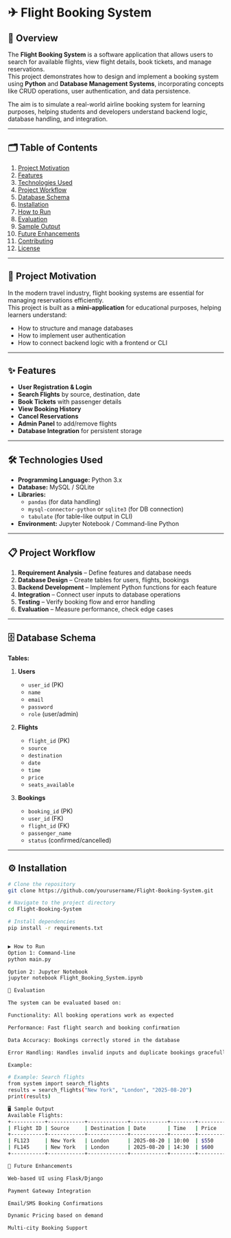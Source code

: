 # ✈ Flight Booking System

## 📌 Overview
The **Flight Booking System** is a software application that allows users to search for available flights, view flight details, book tickets, and manage reservations.  
This project demonstrates how to design and implement a booking system using **Python** and **Database Management Systems**, incorporating concepts like CRUD operations, user authentication, and data persistence.

The aim is to simulate a real-world airline booking system for learning purposes, helping students and developers understand backend logic, database handling, and integration.

---

## 🗂 Table of Contents
1. [Project Motivation](#-project-motivation)
2. [Features](#-features)
3. [Technologies Used](#-technologies-used)
4. [Project Workflow](#-project-workflow)
5. [Database Schema](#-database-schema)
6. [Installation](#-installation)
7. [How to Run](#-how-to-run)
8. [Evaluation](#-evaluation)
9. [Sample Output](#-sample-output)
10. [Future Enhancements](#-future-enhancements)
11. [Contributing](#-contributing)
12. [License](#-license)

---

## 🎯 Project Motivation
In the modern travel industry, flight booking systems are essential for managing reservations efficiently.  
This project is built as a **mini-application** for educational purposes, helping learners understand:
- How to structure and manage databases
- How to implement user authentication
- How to connect backend logic with a frontend or CLI

---

## ✨ Features
- **User Registration & Login**
- **Search Flights** by source, destination, date
- **Book Tickets** with passenger details
- **View Booking History**
- **Cancel Reservations**
- **Admin Panel** to add/remove flights
- **Database Integration** for persistent storage

---

## 🛠 Technologies Used
- **Programming Language:** Python 3.x  
- **Database:** MySQL / SQLite  
- **Libraries:**  
  - `pandas` (for data handling)  
  - `mysql-connector-python` or `sqlite3` (for DB connection)  
  - `tabulate` (for table-like output in CLI)  
- **Environment:** Jupyter Notebook / Command-line Python

---

## 📋 Project Workflow
1. **Requirement Analysis** – Define features and database needs  
2. **Database Design** – Create tables for users, flights, bookings  
3. **Backend Development** – Implement Python functions for each feature  
4. **Integration** – Connect user inputs to database operations  
5. **Testing** – Verify booking flow and error handling  
6. **Evaluation** – Measure performance, check edge cases

---

## 🗄 Database Schema
**Tables:**
1. **Users**  
   - `user_id` (PK)  
   - `name`  
   - `email`  
   - `password`  
   - `role` (user/admin)

2. **Flights**  
   - `flight_id` (PK)  
   - `source`  
   - `destination`  
   - `date`  
   - `time`  
   - `price`  
   - `seats_available`

3. **Bookings**  
   - `booking_id` (PK)  
   - `user_id` (FK)  
   - `flight_id` (FK)  
   - `passenger_name`  
   - `status` (confirmed/cancelled)

---

## ⚙ Installation
```bash
# Clone the repository
git clone https://github.com/yourusername/Flight-Booking-System.git

# Navigate to the project directory
cd Flight-Booking-System

# Install dependencies
pip install -r requirements.txt


▶ How to Run
Option 1: Command-line
python main.py

Option 2: Jupyter Notebook
jupyter notebook Flight_Booking_System.ipynb

📏 Evaluation

The system can be evaluated based on:

Functionality: All booking operations work as expected

Performance: Fast flight search and booking confirmation

Data Accuracy: Bookings correctly stored in the database

Error Handling: Handles invalid inputs and duplicate bookings gracefully

Example:

# Example: Search flights
from system import search_flights
results = search_flights("New York", "London", "2025-08-20")
print(results)

🖥 Sample Output
Available Flights:
+-----------+------------+-------------+------------+--------+---------+
| Flight ID | Source     | Destination | Date       | Time   | Price   |
+-----------+------------+-------------+------------+--------+---------+
| FL123     | New York   | London      | 2025-08-20 | 10:00  | $550    |
| FL145     | New York   | London      | 2025-08-20 | 14:30  | $600    |
+-----------+------------+-------------+------------+--------+---------+

🚀 Future Enhancements

Web-based UI using Flask/Django

Payment Gateway Integration

Email/SMS Booking Confirmations

Dynamic Pricing based on demand

Multi-city Booking Support
